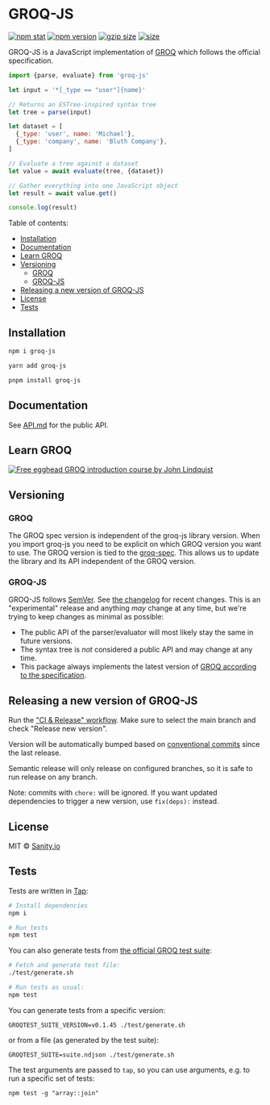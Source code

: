 # GROQ-JS<!-- omit in toc -->

[![npm stat](https://img.shields.io/npm/dm/groq-js.svg?style=flat-square)](https://npm-stat.com/charts.html?package=groq-js)
[![npm version](https://img.shields.io/npm/v/groq-js.svg?style=flat-square)](https://www.npmjs.com/package/groq-js)
[![gzip size][gzip-badge]][bundlephobia]
[![size][size-badge]][bundlephobia]

GROQ-JS is a JavaScript implementation of [GROQ](https://www.sanity.io/docs/how-queries-work) which follows the official specification.

```javascript
import {parse, evaluate} from 'groq-js'

let input = '*[_type == "user"]{name}'

// Returns an ESTree-inspired syntax tree
let tree = parse(input)

let dataset = [
  {_type: 'user', name: 'Michael'},
  {_type: 'company', name: 'Bluth Company'},
]

// Evaluate a tree against a dataset
let value = await evaluate(tree, {dataset})

// Gather everything into one JavaScript object
let result = await value.get()

console.log(result)
```

Table of contents:

- [Installation](#installation)
- [Documentation](#documentation)
- [Learn GROQ](#learn-groq)
- [Versioning](#versioning)
  - [GROQ](#groq)
  - [GROQ-JS](#groq-js-1)
- [Releasing a new version of GROQ-JS](#releasing-a-new-version-of-groq-js)
- [License](#license)
- [Tests](#tests)

## Installation

```bash
npm i groq-js
```

```bash
yarn add groq-js
```

```bash
pnpm install groq-js
```

## Documentation

See [API.md](API.md) for the public API.

## Learn GROQ

[![Free egghead GROQ introduction course by John Lindquist](https://user-images.githubusercontent.com/6188161/142889665-fc04ac47-d0fa-492b-897b-4203c97e94ec.png)](https://egghead.io/courses/introduction-to-groq-query-language-6e9c6fc0?utm_source=github&utm_medium=cta&utm_term=GROQ)

## Versioning

### GROQ

The GROQ spec version is independent of the groq-js library version. When you import groq-js you need to be explicit on which GROQ version you want to use. The GROQ version is tied to the [groq-spec](https://github.com/sanity-io/groq). This allows us to update the library and its API independent of the GROQ version.

### GROQ-JS

GROQ-JS follows [SemVer](https://semver.org).
See [the changelog](CHANGELOG.md) for recent changes.
This is an "experimental" release and anything _may_ change at any time, but we're trying to keep changes as minimal as possible:

- The public API of the parser/evaluator will most likely stay the same in future versions.
- The syntax tree is _not_ considered a public API and may change at any time.
- This package always implements the latest version of [GROQ according to the specification](https://github.com/sanity-io/groq).

## Releasing a new version of GROQ-JS

Run the ["CI & Release" workflow](https://github.com/sanity-io/groq-js/actions/workflows/test.yml). Make sure to select the main branch and check "Release new version".

Version will be automatically bumped based on [conventional commits](https://www.conventionalcommits.org/en/v1.0.0/) since the last release.

Semantic release will only release on configured branches, so it is safe to run release on any branch.

Note: commits with `chore:` will be ignored. If you want updated dependencies to trigger
a new version, use `fix(deps):` instead.

## License

MIT © [Sanity.io](https://www.sanity.io/)

## Tests

Tests are written in [Tap](https://node-tap.org/):

```bash
# Install dependencies
npm i

# Run tests
npm test
```

You can also generate tests from [the official GROQ test suite](https://github.com/sanity-io/groq-test-suite):

```bash
# Fetch and generate test file:
./test/generate.sh

# Run tests as usual:
npm test
```

You can generate tests from a specific version:

```shell
GROQTEST_SUITE_VERSION=v0.1.45 ./test/generate.sh
```

or from a file (as generated by the test suite):

```shell
GROQTEST_SUITE=suite.ndjson ./test/generate.sh
```

The test arguments are passed to `tap`, so you can use arguments, e.g. to run a specific set of tests:

```shell
npm test -g "array::join"
```

[gzip-badge]: https://img.shields.io/bundlephobia/minzip/groq-js?label=gzip%20size&style=flat-square
[size-badge]: https://img.shields.io/bundlephobia/min/groq-js?label=size&style=flat-square
[bundlephobia]: https://bundlephobia.com/package/groq-js

